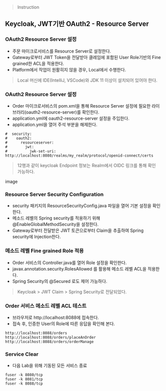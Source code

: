 > Instruction
## Keycloak, JWT기반 OAuth2 - Resource Server

### OAuth2 Resource Server 설정
* 주문 마이크로서비스를 Resource Server로 설정한다.
* Gateway로부터 JWT Token을 전달받아 클레임에 포함된 User Role기반의 Fine grained한 ACL을 적용한다.
* Platform에서 작업이 원활히지 않을 경우, Local에서 수행한다.
> Local 머신에 IDE(IntelliJ, VSCode)와 JDK 11 이상이 설치되어 있어야 한다.

### OAuth2 Resource Server 설정
* Order 마이크로서비스의 pom.xml을 통해 Resource Server 설정에 필요한 라이브러리(oauth2-resource-server)를 확인한다.
* application.yml에 oauth2-resource-server 설정을 주입한다.
* application.yml을 열어 주석 부분을 해제한다.
```
#  security:
#    oauth2:
#      resourceserver:
#        jwt:
#          jwk-set-uri: http://localhost:8080/realms/my_realm/protocol/openid-connect/certs
```
> 12행과 같이 keycloak Endpoint 정보는 Realm에서 OIDC 링크를 통해 확인 가능하다.

image

### Resource Server Security Configuration
* security 패키지의 ResourceSecurityConfig.java 파일을 열어 기본 설정을 확인한다.
* 메소드 레벨의 Spring security를 적용하기 위해 @EnableGlobalMethodSecurity을 설정한다.
* Gateway로부터 전달받은 JWT 토큰으로부터 Claim을 추출하여 Spring security에 Injection한다.
### 메소드 레벨 Fine grained Role 적용
* Order 서비스의 Controller.java를 열어 Role 설정을 확인한다.
* javax.annotation.security.RolesAllowed 를 활용해 메소드 레벨 ACL을 적용한다.
* Spring Security의 @Secured 로도 제어 가능하다.
> Keycloak > JWT Claim > Spring Security로 전달되었다.

### Order 서비스 메소드 레벨 ACL 테스트
* 브라우저로 http://localhost:8088에 접속한다.
* 접속 후, 인증한 User의 Role에 따른 응답을 확인해 본다.
```
http://localhost:8088/orders
http://localhost:8088/orders/placeAnOrder
http://localhost:8088/orders/orderManage
```

### Service Clear
* 다음 Lab을 위해 기동된 모든 서비스 종료

```
fuser -k 8080/tcp
fuser -k 8081/tcp
fuser -k 8088/tcp
```
